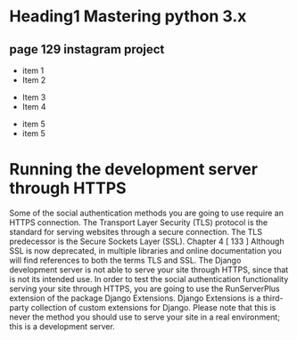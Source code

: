 # Heading1 Mastering python 3.x



## page 129  instagram project


* item 1
* Item 2
- Item 3
- Item 4
+ item 5
+ item 5


# Running the development server through HTTPS
Some of the social authentication methods you are going to use require an HTTPS
connection. The Transport Layer Security (TLS) protocol is the standard for serving
websites through a secure connection. The TLS predecessor is the Secure Sockets
Layer (SSL).
Chapter 4
[ 133 ]
Although SSL is now deprecated, in multiple libraries and online documentation
you will find references to both the terms TLS and SSL. The Django development
server is not able to serve your site through HTTPS, since that is not its intended
use. In order to test the social authentication functionality serving your site through
HTTPS, you are going to use the RunServerPlus extension of the package Django
Extensions. Django Extensions is a third-party collection of custom extensions for
Django. Please note that this is never the method you should use to serve your site
in a real environment; this is a development server.